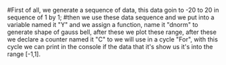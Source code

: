 #First of all, we generate a sequence of data, this data goin to -20 to 20 in sequence of 1 by 1;
#then we use these data sequence and we put into a variable named it "Y" and we assign a function, name it "dnorm" to generate shape of gauss bell, after these we plot these range, after these we declare a counter named it "C" to we will use in a cycle "For", with this cycle we can print in the console if the data that it's show us it's into the range [-1,1].
